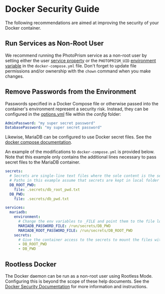 # Docker Security Guide

The following recommendations are aimed at improving the security of your Docker container.

## Run Services as Non-Root User

We recommend running the PhotoPrism service as a non-root user by setting either the user [service property](https://docs.docker.com/compose/compose-file/05-services/#user) or the `PHOTOPRISM_UID` [environment variable](https://docs.photoprism.app/getting-started/config-options/#docker-image) in the `docker-compose.yml` file. Don't forget to update file permissions and/or ownership with the `chown` command when you make changes.

## Remove Passwords from the Environment

Passwords specified in a Docker Compose file or otherwise passed into the container's environment represent a security risk. Instead, they can be configured in the [options.yml](https://docs.photoprism.app/getting-started/config-files/) file within the _config_ folder:

```yaml
AdminPassword: "my super secret password"
DatabasePassword: "my super secret password"
```

Likewise, MariaDB can be configured to use Docker secret files. See the [docker compose documentation](https://docs.docker.com/compose/compose-file/05-services/#secrets).

An example of the modifications to `docker-compose.yml` is provided below. Note that this example only contains the additional lines necessary to pass secret files to the MariaDB container.


```yaml
secrets:
  # Secrets are single-line text files where the sole content is the secret
  # Paths in this example assume that secrets are kept in local folder called ".secrets"
  DB_ROOT_PWD:
    file: .secrets/db_root_pwd.txt
  DB_PWD:
    file: .secrets/db_pwd.txt

services:
  mariadb:
    environment:
      # Change the env variables to _FILE and point them to the file locations within the container
      MARIADB_PASSWORD_FILE: /run/secrets/DB_PWD
      MARIADB_ROOT_PASSWORD_FILE: /run/secrets/DB_ROOT_PWD
    secrets:
      # Give the container access to the secrets to mount the files within the container
      - DB_ROOT_PWD
      - DB_PWD
```

## Rootless Docker

The Docker daemon can be run as a non-root user using Rootless Mode. Configuring this is beyond the scope of these help documents. See the [Docker Security Documentation](https://docs.docker.com/engine/security/rootless/) for more information and instructions.
